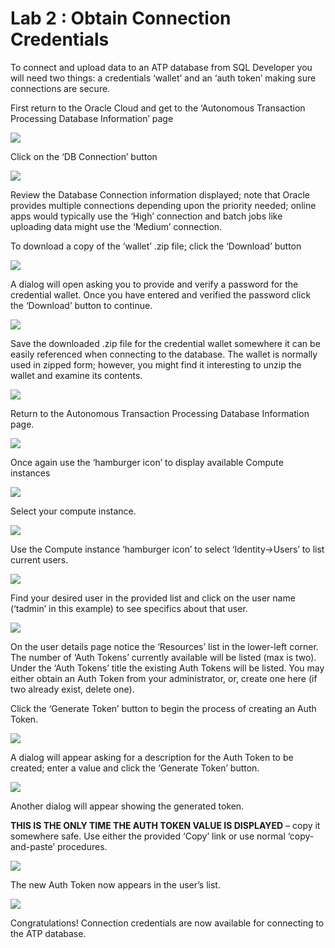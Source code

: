 # Lab 2 : Obtain Connection Credentials

To connect and upload data to an ATP database from SQL Developer you
will need two things: a credentials ‘wallet’ and an ‘auth token’ making
sure connections are secure.

First return to the Oracle Cloud and get to the ‘Autonomous Transaction
Processing Database Information’ page

![](images/image25.png)

Click on the ‘DB Connection’ button

![](images/image26.png)

Review the Database Connection information displayed; note that Oracle
provides multiple connections depending upon the priority needed; online
apps would typically use the ‘High’ connection and batch jobs like
uploading data might use the ‘Medium’ connection.

To download a copy of the ‘wallet’ .zip file; click the ‘Download’
button

![](images/image27.png)

A dialog will open asking you to provide and verify a password for the
credential wallet. Once you have entered and verified the password click
the ‘Download’ button to continue.

![](images/image28.png)

Save the downloaded .zip file for the credential wallet somewhere it can
be easily referenced when connecting to the database. The wallet is
normally used in zipped form; however, you might find it interesting to
unzip the wallet and examine its contents.

![](images/image29.png)

Return to the Autonomous Transaction Processing Database Information
page.

![](images/image30.png)

Once again use the ‘hamburger icon’ to display available Compute
instances

![](images/image31.png)

Select your compute instance.

![](images/image32.png)

Use the Compute instance ‘hamburger icon’ to select ‘Identity-\>Users’
to list current users.

![](images/image33.png)

Find your desired user in the provided list and click on the user name
(‘tadmin’ in this example) to see specifics about that user.

![](images/image34.png)

On the user details page notice the ‘Resources’ list in the lower-left
corner. The number of ‘Auth Tokens’ currently available will be listed
(max is two). Under the ‘Auth Tokens’ title the existing Auth Tokens
will be listed. You may either obtain an Auth Token from your
administrator, or, create one here (if two already exist, delete one).

Click the ‘Generate Token’ button to begin the process of creating an
Auth Token.

![](images/image35.png)

A dialog will appear asking for a description for the Auth Token to be
created; enter a value and click the ‘Generate Token’ button.

![](images/image36.png)

Another dialog will appear showing the generated token.

**THIS IS THE ONLY TIME THE AUTH TOKEN VALUE IS DISPLAYED** – copy it
somewhere safe. Use either the provided ‘Copy’ link or use normal
‘copy-and-paste’ procedures.

![](images/image37.png)

The new Auth Token now appears in the user’s list.

![](images/image38.png)

Congratulations\! Connection credentials are now available for
connecting to the ATP database.
